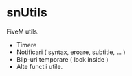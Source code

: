 # snUtils
FiveM utils.

- Timere 
- Notificari ( syntax, eroare, subtitle, ... )
- Blip-uri temporare ( look inside )
- Alte functii utile.
